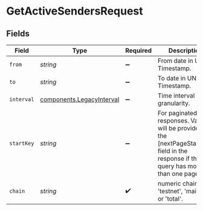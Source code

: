 # GetActiveSendersRequest


## Fields

| Field                                                                                                                                | Type                                                                                                                                 | Required                                                                                                                             | Description                                                                                                                          | Example                                                                                                                              |
| ------------------------------------------------------------------------------------------------------------------------------------ | ------------------------------------------------------------------------------------------------------------------------------------ | ------------------------------------------------------------------------------------------------------------------------------------ | ------------------------------------------------------------------------------------------------------------------------------------ | ------------------------------------------------------------------------------------------------------------------------------------ |
| `from`                                                                                                                               | *string*                                                                                                                             | :heavy_minus_sign:                                                                                                                   | From date in UNIX Timestamp.                                                                                                         | 1654819200                                                                                                                           |
| `to`                                                                                                                                 | *string*                                                                                                                             | :heavy_minus_sign:                                                                                                                   | To date in UNIX Timestamp.                                                                                                           | 1655424000                                                                                                                           |
| `interval`                                                                                                                           | [components.LegacyInterval](../../models/components/legacyinterval.md)                                                               | :heavy_minus_sign:                                                                                                                   | Time interval granularity.                                                                                                           | hour                                                                                                                                 |
| `startKey`                                                                                                                           | *string*                                                                                                                             | :heavy_minus_sign:                                                                                                                   | For paginated responses. Value will be provided in the [nextPageStartKey] field in the response if the query has more than one page. |                                                                                                                                      |
| `chain`                                                                                                                              | *string*                                                                                                                             | :heavy_check_mark:                                                                                                                   | numeric chainID, 'testnet', 'mainnet', or 'total'.                                                                                   | 43114                                                                                                                                |